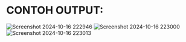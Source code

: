 # CONTOH OUTPUT:
![Screenshot 2024-10-16 222946](https://github.com/user-attachments/assets/9933f7f3-7feb-4337-9a2f-3ccb7423da8e)
![Screenshot 2024-10-16 223000](https://github.com/user-attachments/assets/e87bd857-59fb-4960-b2e9-99af6eab6c57)
![Screenshot 2024-10-16 223013](https://github.com/user-attachments/assets/677d51b7-8866-4f9c-a7fd-04fbf323a07b)
